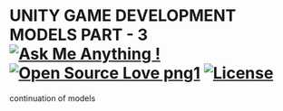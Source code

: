 # UNITY GAME DEVELOPMENT MODELS PART - 3 [![Ask Me Anything !](https://img.shields.io/badge/Ask%20me-anything-1abc9c.svg)](https://GitHub.com/Naereen/ama) [![Open Source Love png1](https://badges.frapsoft.com/os/v1/open-source.png?v=103)](https://github.com/ellerbrock/open-source-badges/) [![License](https://img.shields.io/badge/License-Apache%202.0-blue.svg)](https://opensource.org/licenses/Apache-2.0)
continuation of models
